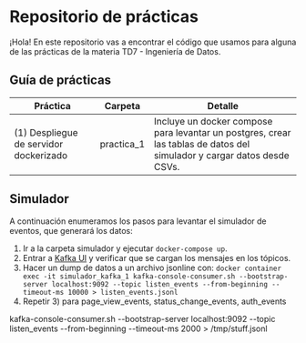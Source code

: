 # Repositorio de prácticas

¡Hola! En este repositorio vas a encontrar el código que usamos para alguna de las prácticas de la materia TD7 - Ingeniería de Datos.

## Guía de prácticas

| Práctica                               | Carpeta    | Detalle                                                                                                                 |
|----------------------------------------|------------|-------------------------------------------------------------------------------------------------------------------------|
| (1) Despliegue de servidor dockerizado | practica_1 | Incluye un docker compose para levantar un postgres, crear las tablas de datos del simulador y cargar datos desde CSVs. |

## Simulador

A continuación enumeramos los pasos para levantar el simulador de eventos, que generará los datos:


1. Ir a la carpeta simulador y ejecutar `docker-compose up`.
2. Entrar a [Kafka UI](http://localhost:8080) y verificar que se cargan los mensajes en los tópicos.
3. Hacer un dump de datos a un archivo jsonline con:
```docker container exec -it simulador_kafka_1 kafka-console-consumer.sh --bootstrap-server localhost:9092 --topic listen_events --from-beginning --timeout-ms 10000 > listen_events.jsonl```
4. Repetir 3) para page_view_events, status_change_events, auth_events


kafka-console-consumer.sh --bootstrap-server localhost:9092 --topic listen_events --from-beginning --timeout-ms 2000 > /tmp/stuff.jsonl